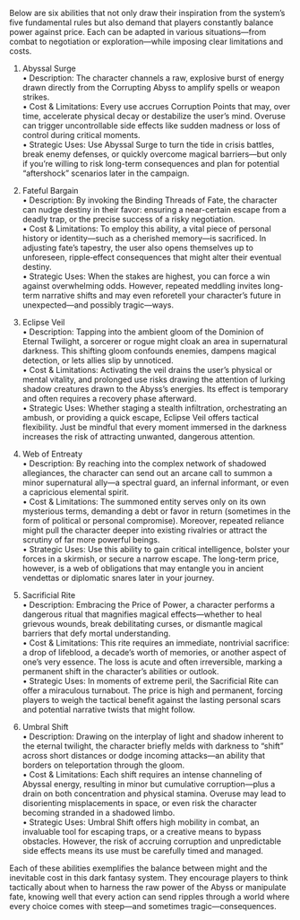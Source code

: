 Below are six abilities that not only draw their inspiration from the system’s five fundamental rules but also demand that players constantly balance power against price. Each can be adapted in various situations—from combat to negotiation or exploration—while imposing clear limitations and costs.

1. Abyssal Surge  
• Description: The character channels a raw, explosive burst of energy drawn directly from the Corrupting Abyss to amplify spells or weapon strikes.  
• Cost & Limitations: Every use accrues Corruption Points that may, over time, accelerate physical decay or destabilize the user’s mind. Overuse can trigger uncontrollable side effects like sudden madness or loss of control during critical moments.  
• Strategic Uses: Use Abyssal Surge to turn the tide in crisis battles, break enemy defenses, or quickly overcome magical barriers—but only if you’re willing to risk long-term consequences and plan for potential “aftershock” scenarios later in the campaign.

2. Fateful Bargain  
• Description: By invoking the Binding Threads of Fate, the character can nudge destiny in their favor: ensuring a near-certain escape from a deadly trap, or the precise success of a risky negotiation.  
• Cost & Limitations: To employ this ability, a vital piece of personal history or identity—such as a cherished memory—is sacrificed. In adjusting fate’s tapestry, the user also opens themselves up to unforeseen, ripple‐effect consequences that might alter their eventual destiny.  
• Strategic Uses: When the stakes are highest, you can force a win against overwhelming odds. However, repeated meddling invites long-term narrative shifts and may even reforetell your character’s future in unexpected—and possibly tragic—ways.

3. Eclipse Veil  
• Description: Tapping into the ambient gloom of the Dominion of Eternal Twilight, a sorcerer or rogue might cloak an area in supernatural darkness. This shifting gloom confounds enemies, dampens magical detection, or lets allies slip by unnoticed.  
• Cost & Limitations: Activating the veil drains the user’s physical or mental vitality, and prolonged use risks drawing the attention of lurking shadow creatures drawn to the Abyss’s energies. Its effect is temporary and often requires a recovery phase afterward.  
• Strategic Uses: Whether staging a stealth infiltration, orchestrating an ambush, or providing a quick escape, Eclipse Veil offers tactical flexibility. Just be mindful that every moment immersed in the darkness increases the risk of attracting unwanted, dangerous attention.

4. Web of Entreaty  
• Description: By reaching into the complex network of shadowed allegiances, the character can send out an arcane call to summon a minor supernatural ally—a spectral guard, an infernal informant, or even a capricious elemental spirit.  
• Cost & Limitations: The summoned entity serves only on its own mysterious terms, demanding a debt or favor in return (sometimes in the form of political or personal compromise). Moreover, repeated reliance might pull the character deeper into existing rivalries or attract the scrutiny of far more powerful beings.  
• Strategic Uses: Use this ability to gain critical intelligence, bolster your forces in a skirmish, or secure a narrow escape. The long-term price, however, is a web of obligations that may entangle you in ancient vendettas or diplomatic snares later in your journey.

5. Sacrificial Rite  
• Description: Embracing the Price of Power, a character performs a dangerous ritual that magnifies magical effects—whether to heal grievous wounds, break debilitating curses, or dismantle magical barriers that defy mortal understanding.  
• Cost & Limitations: This rite requires an immediate, nontrivial sacrifice: a drop of lifeblood, a decade’s worth of memories, or another aspect of one’s very essence. The loss is acute and often irreversible, marking a permanent shift in the character’s abilities or outlook.  
• Strategic Uses: In moments of extreme peril, the Sacrificial Rite can offer a miraculous turnabout. The price is high and permanent, forcing players to weigh the tactical benefit against the lasting personal scars and potential narrative twists that might follow.

6. Umbral Shift  
• Description: Drawing on the interplay of light and shadow inherent to the eternal twilight, the character briefly melds with darkness to “shift” across short distances or dodge incoming attacks—an ability that borders on teleportation through the gloom.  
• Cost & Limitations: Each shift requires an intense channeling of Abyssal energy, resulting in minor but cumulative corruption—plus a drain on both concentration and physical stamina. Overuse may lead to disorienting misplacements in space, or even risk the character becoming stranded in a shadowed limbo.  
• Strategic Uses: Umbral Shift offers high mobility in combat, an invaluable tool for escaping traps, or a creative means to bypass obstacles. However, the risk of accruing corruption and unpredictable side effects means its use must be carefully timed and managed.

Each of these abilities exemplifies the balance between might and the inevitable cost in this dark fantasy system. They encourage players to think tactically about when to harness the raw power of the Abyss or manipulate fate, knowing well that every action can send ripples through a world where every choice comes with steep—and sometimes tragic—consequences.